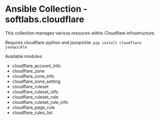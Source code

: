 # Ansible Collection - softlabs.cloudflare

This collection manages various resouces within Cloudflare infrastructure.

Requires cloudflare-python and jsonpickle: `pip install cloudflare jsonpickle`

Available modules:

* cloudflare_account_info
* cloudflare_zone
* cloudflare_zone_info
* cloudflare_zone_setting
* сloudflare_ruleset
* cloudflare_ruleset_info
* cloudflare_ruleset_rule
* cloudflare_ruleset_rule_info
* cloudflare_page_rule
* cloudflare_rules_list
